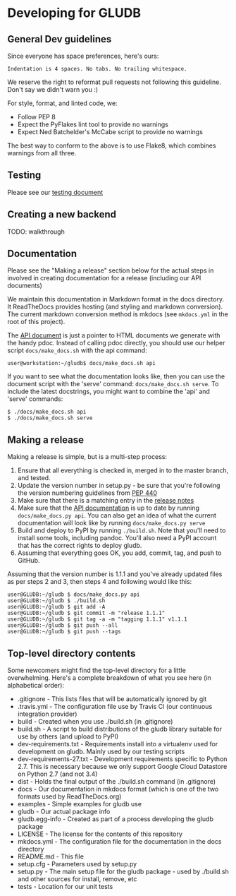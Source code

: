 # Developing for GLUDB

## General Dev guidelines

Since everyone has space preferences, here's ours:

    Indentation is 4 spaces. No tabs. No trailing whitespace.

We reserve the right to reformat pull requests not following this guideline.
Don't say we didn't warn you :)

For style, format, and linted code, we:

* Follow PEP 8
* Expect the PyFlakes lint tool to provide no warnings
* Expect Ned Batchelder's McCabe script to provide no warnings

The best way to conform to the above is to use Flake8, which combines warnings
from all three.

## Testing

Please see our [testing document](testing.md)

## Creating a new backend

TODO: walkthrough

## Documentation

Please see the "Making a release" section below for the actual steps in
involved in creating documentation for a release (including our API documents)

We maintain this documentation in Markdown format in the docs directory. It
ReadTheDocs provides hosting (and styling and markdown conversion). The
current markdown conversion method is mkdocs (see `mkdocs.yml` in the root of
this project).

The [API document](api.md) is just a pointer to HTML documents we generate
with the handy pdoc. Instead of calling pdoc directly, you should use our
helper script `docs/make_docs.sh` with the api command:

```
user@workstation:~/gludb$ docs/make_docs.sh api
```

If you want to see what the documentation looks like, then you can use the
document script with the 'serve' command: `docs/make_docs.sh serve`. To
include the latest docstrings, you might want to combine the 'api' and 'serve'
commands:

```
$ ./docs/make_docs.sh api
$ ./docs/make_docs.sh serve
```

## Making a release

Making a release is simple, but is a multi-step process:

1. Ensure that all everything is checked in, merged in to the master branch,
   and tested.
2. Update the version number in setup.py - be sure that you're following the
   version numbering guidelines from
   [PEP 440](https://www.python.org/dev/peps/pep-0440/)
3. Make sure that there is a matching entry in the [release notes](relnotes.md)
4. Make sure that the [API documentation](api.md) is up to date by running
   `docs/make_docs.py api`. You can also get an idea of what the current
   documentation will look like by running `docs/make_docs.py serve`
5. Build and deploy to PyPI by running `./build.sh`. Note that you'll need to
   install some tools, including pandoc. You'll also need a PyPI account
   that has the correct rights to deploy gludb.
6. Assuming that everything goes OK, you add, commit, tag, and push to GitHub.

Assuming that the version number is 1.1.1 and you've already updated files as
per steps 2 and 3, then steps 4 and following would like this:

    user@GLUDB:~/gludb $ docs/make_docs.py api
    user@GLUDB:~/gludb $ ./build.sh
    user@GLUDB:~/gludb $ git add -A
    user@GLUDB:~/gludb $ git commit -m "release 1.1.1"
    user@GLUDB:~/gludb $ git tag -a -m "tagging 1.1.1" v1.1.1
    user@GLUDB:~/gludb $ git push --all
    user@GLUDB:~/gludb $ git push --tags

## Top-level directory contents

Some newcomers might find the top-level directory for a little overwhelming.
Here's a complete breakdown of what you see here (in alphabetical order):

* .gitignore - This lists files that will be automatically ignored by git
* .travis.yml - The configuration file use by Travis CI (our continuous
  integration provider)
* build - Created when you use ./build.sh (in .gitignore)
* build.sh - A script to build distributions of the gludb library suitable for
  use by others (and upload to PyPI)
* dev-requirements.txt - Requirements install into a virtualenv used
  for development on gludb. Mainly used by our testing scripts
* dev-requirements-27.txt - Development requirements specific to Python 2.7.
  This is necessary because we only support Google Cloud Datastore on Python
  2.7 (and not 3.4)
* dist - Holds the final output of the ./build.sh command (in .gitignore)
* docs - Our documentation in mkdocs format (which is one of the two formats
  used by ReadTheDocs.org)
* examples - Simple examples for gludb use
* gludb - Our actual package info
* gludb.egg-info - Created as part of a process developing the gludb package
* LICENSE - The license for the contents of this repository
* mkdocs.yml - The configuration file for the documentation in the docs
  directory
* README.md - This file
* setup.cfg - Parameters used by setup.py
* setup.py - The main setup file for the gludb package - used by ./build.sh and
  other sources for install, remove, etc
* tests - Location for our unit tests
